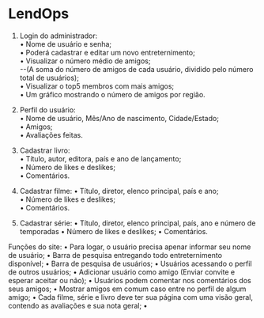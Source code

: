 # LendOps

1. Login do administrador: <br>
   • Nome de usuário e senha; <br>
   • Poderá cadastrar e editar um novo entreternimento; <br>
   • Visualizar o número médio de amigos; <br>
   --(A soma do número de amigos de cada usuário,
   dividido pelo número total de usuários); <br>
   • Visualizar o top5 membros com mais amigos; <br>
   • Um gráfico mostrando o número de amigos por região. <br>

3. Perfil do usuário: <br>
   • Nome de usuário, Mês/Ano de nascimento, Cidade/Estado; <br>
   • Amigos; <br>
   • Avaliações feitas.

5. Cadastrar livro: <br>
   • Título, autor, editora, país e ano de lançamento; <br>
   • Número de likes e deslikes; <br>
   • Comentários.

6. Cadastrar filme:
   • Título, diretor, elenco principal, país e ano; <br>
   • Número de likes e deslikes; <br>
   • Comentários.

7. Cadastrar série:
   • Título, diretor, elenco principal, país, ano e número de temporadas
   • Número de likes e deslikes;
   • Comentários.

Funções do site:
   • Para logar, o usuário precisa apenar informar seu nome de usuário;
   • Barra de pesquisa entregando todo entreternimento disponível;
   • Barra de pesquisa de usuários;
   • Usuários acessando o perfil de outros usuários;
   • Adicionar usuário como amigo (Enviar convite e esperar aceitar ou não);
   • Usuários podem comentar nos comentários dos seus amigos;
   • Mostrar amigos em comum caso entre no perfil de algum amigo;
   • Cada filme, série e livro deve ter sua página com uma visão geral,
   contendo as avaliações e sua nota geral;
   • 
